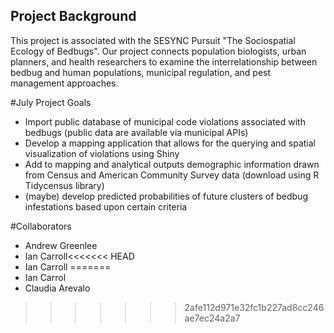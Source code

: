 ## Project Background
This project is associated with the SESYNC Pursuit "The Sociospatial Ecology of Bedbugs". Our project connects population biologists, urban planners, and health researchers to examine the interrelationship between bedbug and human populations, municipal regulation, and pest management approaches.

#July Project Goals
- Import public database of municipal code violations associated with bedbugs (public data are available via municipal APIs)
- Develop a mapping application that allows for the querying and spatial visualization of violations using Shiny
- Add to mapping and analytical outputs demographic information drawn from Census and American Community Survey data (download using R Tidycensus library)
- (maybe) develop predicted probabilities of future clusters of bedbug infestations based upon certain criteria

#Collaborators
- Andrew Greenlee
- Ian Carroll<<<<<<< HEAD
- Ian Carroll
=======
- Ian Carrol 
- Claudia Arevalo
>>>>>>> 2afe112d971e32fc1b227ad8cc246ae7ec24a2a7
